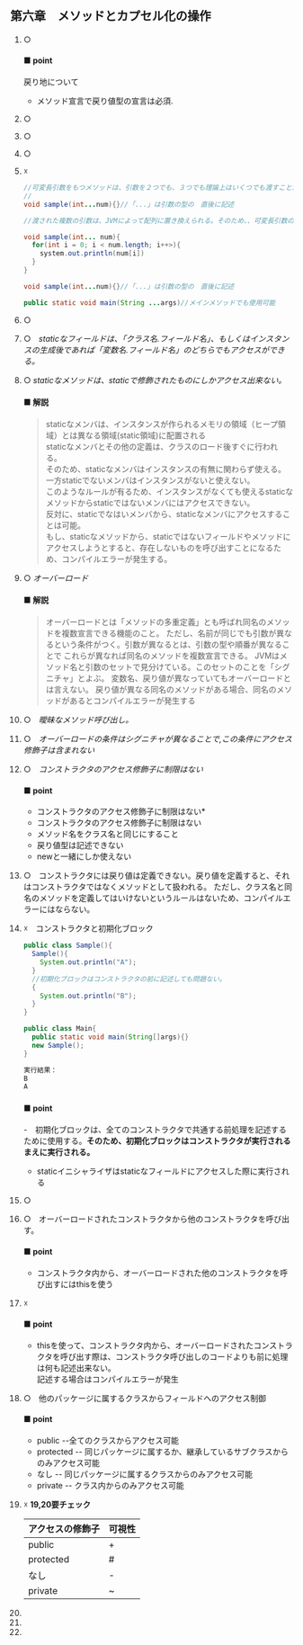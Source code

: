 ## 第六章　メソッドとカプセル化の操作

1. ○　
    #### ■ point  
    戻り地について
    - メソッド宣言で戻り値型の宣言は必須.

2. ○ 
3. ○  
4. ○
5. ☓
    ```java
    //可変長引数をもつメソッドは、引数を２つでも、３つでも理論上はいくつでも渡すことができる
    //
    void sample(int...num){}//「...」は引数の型の　直後に記述

    //渡された複数の引数は、JVMによって配列に置き換えられる。そのため、、可変長引数の値を使うときは配列と同じように大かっこを使う

    void sample(int... num){
      for(int i = 0; i < num.length; i++>){
        system.out.println(num[i])
      }
    }

    void sample(int...num){}//「...」は引数の型の　直後に記述
    
    public static void main(String ...args)//メインメソッドでも使用可能
    ```
6. ○
7. ○　*staticなフィールドは、「クラス名.フィールド名」、もしくはインスタンスの生成後であれば「変数名.フィールド名」のどちらでもアクセスができる。*
8. ○ *staticなメソッドは、staticで修飾されたものにしかアクセス出来ない。*
    #### ■ 解説
    >staticなメンバは、インスタンスが作られるメモリの領域（ヒープ領域）とは異なる領域(static領域)に配置される  
    >staticなメンバとその他の定義は、クラスのロード後すぐに行われる。  
    >そのため、staticなメンバはインスタンスの有無に関わらず使える。一方staticでないメンバはインスタンスがないと使えない。  
    >このようなルールが有るため、インスタンスがなくても使えるstaticなメソッドからstaticではないメンバにはアクセスできない。  
    >反対に、staticでなはいメンバから、staticなメンバにアクセスすることは可能。  
    >もし、staticなメソッドから、staticではないフィールドやメソッドにアクセスしようとすると、存在しないものを呼び出すことになるため、コンパイルエラーが発生する。  
    
9. ○  *オーバーロード*  
    #### ■ 解説
    >オーバーロードとは「メソッドの多重定義」とも呼ばれ同名のメソッドを複数宣言できる機能のこと。
    >ただし、名前が同じでも引数が異なるという条件がつく。引数が異なるとは、引数の型や順番が異なることで
    >これらが異なれば同名のメソッドを複数宣言できる。
    >JVMはメソッド名と引数のセットで見分けている。このセットのことを「シグニチャ」とよぶ。
    >変数名、戻り値が異なっていてもオーバーロードとは言えない。
    >戻り値が異なる同名のメソッドがある場合、同名のメソッドがあるとコンパイルエラーが発生する  

10. ○　*曖昧なメソッド呼び出し。*
11. ○　*オーバーロードの条件はシグニチャが異なることで,この条件にアクセス修飾子は含まれない*
12. ○　*コンストラクタのアクセス修飾子に制限はない*
    #### ■ point
    - コンストラクタのアクセス修飾子に制限はない*
    - コンストラクタのアクセス修飾子に制限はない
    - メソッド名をクラス名と同じにすること
    - 戻り値型は記述できない
    - newと一緒にしか使えない

13. ○　コンストラクタには戻り値は定義できない。戻り値を定義すると、それはコンストラクタではなくメソッドとして扱われる。
    ただし、クラス名と同名のメソッドを定義してはいけないというルールはないため、コンパイルエラーにはならない。

14. ☓　コンストラクタと初期化ブロック
    ```java
    public class Sample(){
      Sample(){
        System.out.println("A");
      }
      //初期化ブロックはコンストラクタの前に記述しても問題ない。
      {
        System.out.println("B");
      }
    }

    public class Main{
      public static void main(String[]args){}
      new Sample();
    }

    実行結果：
    B
    A

    ```
    #### ■ point　
    -　初期化ブロックは、全てのコンストラクタで共通する前処理を記述するために使用する。**そのため、初期化ブロックはコンストラクタが実行されるまえに実行される。**
    - staticイニシャライザはstaticなフィールドにアクセスした際に実行される
15. ○
16. ○　オーバーロードされたコンストラクタから他のコンストラクタを呼び出す。
    #### ■ point
    - コンストラクタ内から、オーバーロードされた他のコンストラクタを呼び出すにはthisを使う
17. ☓　
     #### ■ point
     - thisを使って、コンストラクタ内から、オーバーロードされたコンストラクタを呼び出す際は、コンストラクタ呼び出しのコードよりも前に処理は何も記述出来ない。  
      記述する場合はコンパイルエラーが発生
18. ○　他のパッケージに属するクラスからフィールドへのアクセス制御
    #### ■ point
    - public --全てのクラスからアクセス可能
    - protected -- 同じパッケージに属するか、継承しているサブクラスからのみアクセス可能
    - なし  -- 同じパッケージに属するクラスからのみアクセス可能
    - private -- クラス内からのみアクセス可能

19. ☓  **19,20要チェック**

    | アクセスの修飾子 | 可視性 |
    | ---- | ---- |
    | public | + |
    | protected | # |
    | なし | - |
    | private | ~ |





20. 
21. 
22. 
